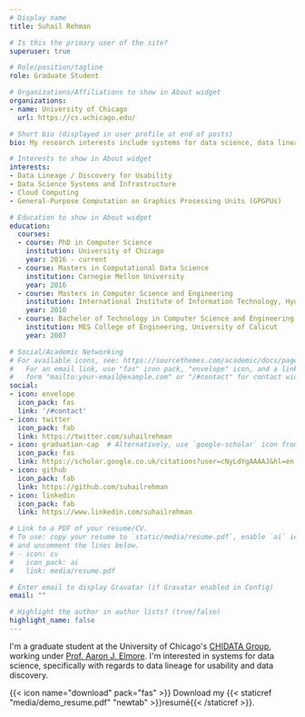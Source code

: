 ```yaml
---
# Display name
title: Suhail Rehman

# Is this the primary user of the site?
superuser: true

# Role/position/tagline
role: Graduate Student

# Organizations/Affiliations to show in About widget
organizations:
- name: University of Chicago
  url: https://cs.uchicago.edu/

# Short bio (displayed in user profile at end of posts)
bio: My research interests include systems for data science, data lineage, cloud computing, and GPGPUs

# Interests to show in About widget
interests:
- Data Lineage / Discovery for Usability 
- Data Science Systems and Infrastructure
- Cloud Computing
- General-Purpose Computation on Graphics Processing Units (GPGPUs)

# Education to show in About widget
education:
  courses:
  - course: PhD in Computer Science
    institution: University of Chicago
    year: 2016 - current
  - course: Masters in Computational Data Science
    institution: Carnegie Mellon University
    year: 2016
  - course: Masters in Computer Science and Engineering
    institution: International Institute of Information Technology, Hyderabad
    year: 2010
  - course: Bachelor of Technology in Computer Science and Engineering
    institution: MES College of Engineering, University of Calicut
    year: 2007

# Social/Academic Networking
# For available icons, see: https://sourcethemes.com/academic/docs/page-builder/#icons
#   For an email link, use "fas" icon pack, "envelope" icon, and a link in the
#   form "mailto:your-email@example.com" or "/#contact" for contact widget.
social:
- icon: envelope
  icon_pack: fas
  link: '/#contact'
- icon: twitter
  icon_pack: fab
  link: https://twitter.com/suhailrehman
- icon: graduation-cap  # Alternatively, use `google-scholar` icon from `ai` icon pack
  icon_pack: fas
  link: https://scholar.google.co.uk/citations?user=cNyLdYgAAAAJ&hl=en
- icon: github
  icon_pack: fab
  link: https://github.com/suhailrehman
- icon: linkedin
  icon_pack: fab
  link: https://www.linkedin.com/suhailrehman

# Link to a PDF of your resume/CV.
# To use: copy your resume to `static/media/resume.pdf`, enable `ai` icons in `params.toml`,
# and uncomment the lines below.
# - icon: cv
#   icon_pack: ai
#   link: media/resume.pdf

# Enter email to display Gravatar (if Gravatar enabled in Config)
email: ""

# Highlight the author in author lists? (true/false)
highlight_name: false
---
```


I'm a graduate student at the University of Chicago's <a href="https://uchi-db.github.io/chidatasite/index.html">CHIDATA Group</a>, working under <a href="http://people.cs.uchicago.edu/~aelmore/">Prof. Aaron J. Elmore</a>. I'm interested in systems for data science, specifically with regards to data lineage for usability and data discovery.

{{< icon name="download" pack="fas" >}} Download my {{< staticref "media/demo_resume.pdf" "newtab" >}}resumé{{< /staticref >}}.
